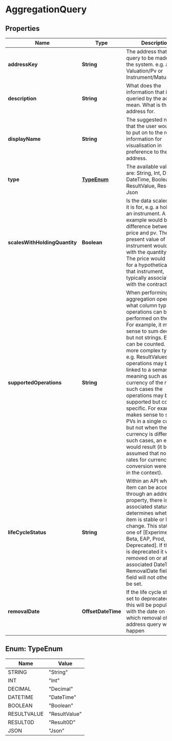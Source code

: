 

# AggregationQuery


## Properties

Name | Type | Description | Notes
------------ | ------------- | ------------- | -------------
**addressKey** | **String** | The address that is the query to be made into the system. e.g. a Valuation/Pv or Instrument/MaturityDate | 
**description** | **String** | What does the information that is being queried by the address mean. What is the address for. | 
**displayName** | **String** | The suggested name that the user would wish to put on to the returned information for visualisation in preference to the address. | 
**type** | [**TypeEnum**](#TypeEnum) | The available values are: String, Int, Decimal, DateTime, Boolean, ResultValue, Result0D, Json | 
**scalesWithHoldingQuantity** | **Boolean** | Is the data scaled when it is for, e.g. a holding in an instrument. A key example would be the difference between price and pv. The present value  of an instrument would scale with the quantity held. The price would be that for a hypothetical unit of that instrument, typically associated with the  contract size. | 
**supportedOperations** | **String** | When performing an aggregation operation, what column type operations can be performed on the data. For example, it makes sense to sum decimals but  not strings. Either can be counted. With more complex types, e.g. ResultValues, operations may be linked to a semantic meaning such as the currency  of the result. In such cases the operations may be supported but context specific. For example, it makes sense to sum PVs in a single currency but not  when the currency is different. In such cases, an error would result (it being assumed that no fx rates for currency conversion were implicit in the context). | 
**lifeCycleStatus** | **String** | Within an API where an item can be accessed through an address or property, there is an associated status that determines  whether the item is stable or likely to change. This status is one of [Experimental, Beta, EAP, Prod,  Deprecated]. If the item is  deprecated it will be removed on or after the associated DateTime RemovalDate field. That field will not otherwise be set. | 
**removalDate** | **OffsetDateTime** | If the life cycle status is set to deprecated then this will be populated with the date on or after which removal of the address query will happen | 



## Enum: TypeEnum

Name | Value
---- | -----
STRING | &quot;String&quot;
INT | &quot;Int&quot;
DECIMAL | &quot;Decimal&quot;
DATETIME | &quot;DateTime&quot;
BOOLEAN | &quot;Boolean&quot;
RESULTVALUE | &quot;ResultValue&quot;
RESULT0D | &quot;Result0D&quot;
JSON | &quot;Json&quot;




